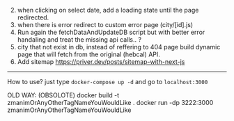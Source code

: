 
2. when clicking on select date, add a loading state until the page redirected.
3. when there is error redirect to custom error page (city/[id].js)
4. Run again the fetchDataAndUpdateDB script but with better error handaling and treat the missing api calls.. ? 
5. city that not exist in db, instead of reffering to 404 page build dynamic page that will fetch from the original (hebcal) API.
6. Add sitemap https://priver.dev/posts/sitemap-with-next-js


-----------------------------------------------------
How to use?
just type `docker-compose up -d` and go to `localhost:3000`

OLD WAY: (OBSOLOTE)
    docker build -t zmanimOrAnyOtherTagNameYouWouldLike .
    docker run -dp 3222:3000 zmanimOrAnyOtherTagNameYouWouldLike